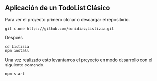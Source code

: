 ## Aplicación de un TodoList Clásico

Para ver el proyecto primero clonar o descargar el repositorio.

    git clone https://github.com/sonidiaz/Listizia.git

Después

    cd Listizia
    npm install
 

Una vez realizado esto levantamos el proyecto en modo desarrollo con el siguiente comando.

    npm start
